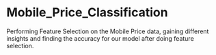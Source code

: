 # Mobile_Price_Classification
Performing Feature Selection on the Mobile Price data, gaining different insights and finding the accuracy for our model after doing feature selection.
